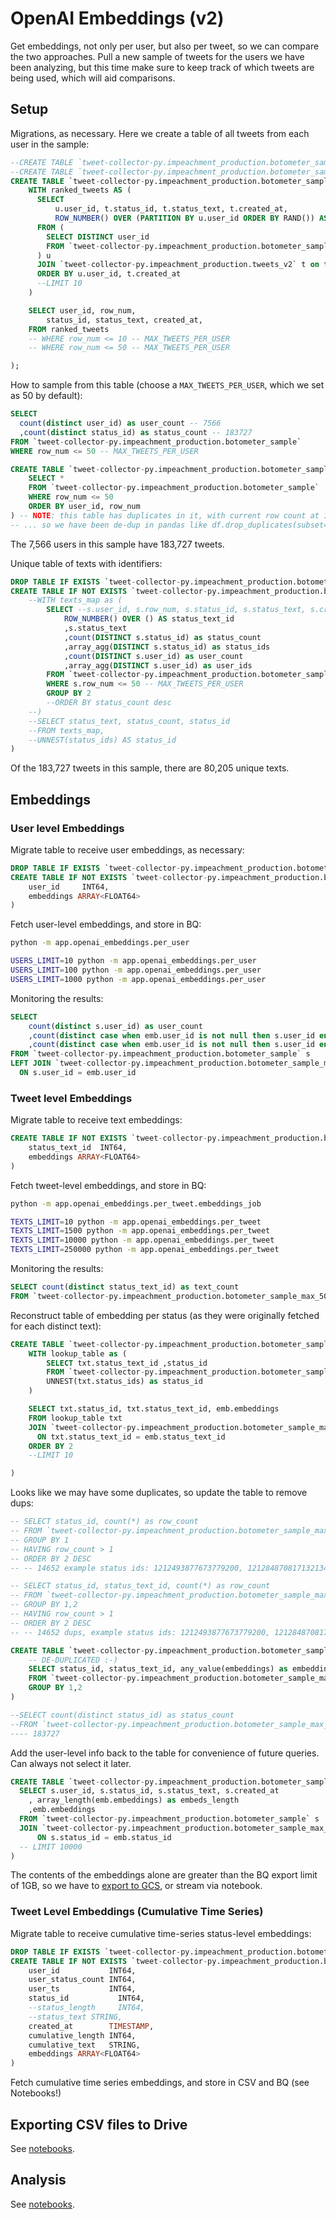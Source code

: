 # OpenAI Embeddings (v2)

Get embeddings, not only per user, but also per tweet, so we can compare the two approaches. Pull a new sample of tweets for the users we have been analyzing, but this time make sure to keep track of which tweets are being used, which will aid comparisons.

## Setup

Migrations, as necessary. Here we create a table of all tweets from each user in the sample:

```sql
--CREATE TABLE `tweet-collector-py.impeachment_production.botometer_sample_max_10` as (
--CREATE TABLE `tweet-collector-py.impeachment_production.botometer_sample_max_50` as (
CREATE TABLE `tweet-collector-py.impeachment_production.botometer_sample` as (
    WITH ranked_tweets AS (
      SELECT
          u.user_id, t.status_id, t.status_text, t.created_at,
          ROW_NUMBER() OVER (PARTITION BY u.user_id ORDER BY RAND()) AS row_num
      FROM (
        SELECT DISTINCT user_id
        FROM `tweet-collector-py.impeachment_production.botometer_sample_openai_tweet_embeddings_20230724`
      ) u
      JOIN `tweet-collector-py.impeachment_production.tweets_v2` t on t.user_id = u.user_id
      ORDER BY u.user_id, t.created_at
      --LIMIT 10
    )

    SELECT user_id, row_num,
        status_id, status_text, created_at,
    FROM ranked_tweets
    -- WHERE row_num <= 10 -- MAX_TWEETS_PER_USER
    -- WHERE row_num <= 50 -- MAX_TWEETS_PER_USER

);
```


How to sample from this table (choose a `MAX_TWEETS_PER_USER`, which we set as 50 by default):

```sql
SELECT
  count(distinct user_id) as user_count -- 7566
  ,count(distinct status_id) as status_count -- 183727
FROM `tweet-collector-py.impeachment_production.botometer_sample`
WHERE row_num <= 50 -- MAX_TWEETS_PER_USER
```

```sql
CREATE TABLE `tweet-collector-py.impeachment_production.botometer_sample_max_50` as (
    SELECT *
    FROM `tweet-collector-py.impeachment_production.botometer_sample`
    WHERE row_num <= 50
    ORDER BY user_id, row_num
) -- NOTE: this table has duplicates in it, with current row count at 183,738
-- ... so we have been de-dup in pandas like df.drop_duplicates(subset="status_id", inplace=True)
```

The 7,566 users in this sample have 183,727 tweets.

Unique table of texts with identifiers:

```sql
DROP TABLE IF EXISTS `tweet-collector-py.impeachment_production.botometer_sample_max_50_texts_map`;
CREATE TABLE IF NOT EXISTS `tweet-collector-py.impeachment_production.botometer_sample_max_50_texts_map` as (
    --WITH texts_map as (
        SELECT --s.user_id, s.row_num, s.status_id, s.status_text, s.created_at
            ROW_NUMBER() OVER () AS status_text_id
            ,s.status_text
            ,count(DISTINCT s.status_id) as status_count
            ,array_agg(DISTINCT s.status_id) as status_ids
            ,count(DISTINCT s.user_id) as user_count
            ,array_agg(DISTINCT s.user_id) as user_ids
        FROM `tweet-collector-py.impeachment_production.botometer_sample` s
        WHERE s.row_num <= 50 -- MAX_TWEETS_PER_USER
        GROUP BY 2
        --ORDER BY status_count desc
    --)
    --SELECT status_text, status_count, status_id
    --FROM texts_map,
    --UNNEST(status_ids) AS status_id
)
```

Of the 183,727 tweets in this sample, there are 80,205 unique texts.


## Embeddings

### User level Embeddings

Migrate table to receive user embeddings, as necessary:

```sql
DROP TABLE IF EXISTS `tweet-collector-py.impeachment_production.botometer_sample_max_50_openai_user_embeddings`;
CREATE TABLE IF NOT EXISTS `tweet-collector-py.impeachment_production.botometer_sample_max_50_openai_user_embeddings` (
    user_id	    INT64,
    embeddings ARRAY<FLOAT64>
)
```

Fetch user-level embeddings, and store in BQ:

```sh
python -m app.openai_embeddings.per_user

USERS_LIMIT=10 python -m app.openai_embeddings.per_user
USERS_LIMIT=100 python -m app.openai_embeddings.per_user
USERS_LIMIT=1000 python -m app.openai_embeddings.per_user
```

Monitoring the results:

```sql
SELECT
    count(distinct s.user_id) as user_count
    ,count(distinct case when emb.user_id is not null then s.user_id end) as users_collected
    ,count(distinct case when emb.user_id is not null then s.user_id end) / count(distinct s.user_id) as pct_collected
FROM `tweet-collector-py.impeachment_production.botometer_sample` s
LEFT JOIN `tweet-collector-py.impeachment_production.botometer_sample_max_50_openai_user_embeddings`  emb
  ON s.user_id = emb.user_id

```


### Tweet level Embeddings

Migrate table to receive text embeddings:

```sql
CREATE TABLE IF NOT EXISTS `tweet-collector-py.impeachment_production.botometer_sample_max_50_openai_text_embeddings` (
    status_text_id	INT64,
    embeddings ARRAY<FLOAT64>
)
```

Fetch tweet-level embeddings, and store in BQ:

```sh
python -m app.openai_embeddings.per_tweet.embeddings_job

TEXTS_LIMIT=10 python -m app.openai_embeddings.per_tweet
TEXTS_LIMIT=1500 python -m app.openai_embeddings.per_tweet
TEXTS_LIMIT=10000 python -m app.openai_embeddings.per_tweet
TEXTS_LIMIT=250000 python -m app.openai_embeddings.per_tweet
```

Monitoring the results:

```sql
SELECT count(distinct status_text_id) as text_count
FROM `tweet-collector-py.impeachment_production.botometer_sample_max_50_openai_text_embeddings`  emb
```


Reconstruct table of embedding per status (as they were originally fetched for each distinct text):


```sql
CREATE TABLE `tweet-collector-py.impeachment_production.botometer_sample_max_50_openai_status_embeddings` as (
    WITH lookup_table as (
        SELECT txt.status_text_id ,status_id
        FROM `tweet-collector-py.impeachment_production.botometer_sample_max_50_texts_map` txt,
        UNNEST(txt.status_ids) as status_id
    )

    SELECT txt.status_id, txt.status_text_id, emb.embeddings
    FROM lookup_table txt
    JOIN `tweet-collector-py.impeachment_production.botometer_sample_max_50_openai_text_embeddings`  emb
      ON txt.status_text_id = emb.status_text_id
    ORDER BY 2
    --LIMIT 10

)
```

Looks like we may have some duplicates, so update the table to remove dups:

```sql
-- SELECT status_id, count(*) as row_count
-- FROM `tweet-collector-py.impeachment_production.botometer_sample_max_50_openai_status_embeddings`
-- GROUP BY 1
-- HAVING row_count > 1
-- ORDER BY 2 DESC
-- -- 14652 example status ids: 1212493877673779200, 1212848708171321344, 1217970948529364992

-- SELECT status_id, status_text_id, count(*) as row_count
-- FROM `tweet-collector-py.impeachment_production.botometer_sample_max_50_openai_status_embeddings`
-- GROUP BY 1,2
-- HAVING row_count > 1
-- ORDER BY 2 DESC
-- -- 14652 dups, example status ids: 1212493877673779200, 1212848708171321344, 1217970948529364992

CREATE TABLE `tweet-collector-py.impeachment_production.botometer_sample_max_50_openai_status_embeddings_v2` as (
    -- DE-DUPLICATED :-)
    SELECT status_id, status_text_id, any_value(embeddings) as embeddings
    FROM `tweet-collector-py.impeachment_production.botometer_sample_max_50_openai_status_embeddings`
    GROUP BY 1,2
)

--SELECT count(distinct status_id) as status_count
--FROM `tweet-collector-py.impeachment_production.botometer_sample_max_50_openai_status_embeddings_v2`
---- 183727
```

Add the user-level info back to the table for convenience of future queries. Can always not select it later.

```sql
CREATE TABLE `tweet-collector-py.impeachment_production.botometer_sample_max_50_openai_status_embeddings_v3` as (
  SELECT s.user_id, s.status_id, s.status_text, s.created_at
    , array_length(emb.embeddings) as embeds_length
    ,emb.embeddings
  FROM `tweet-collector-py.impeachment_production.botometer_sample` s
  JOIN `tweet-collector-py.impeachment_production.botometer_sample_max_50_openai_status_embeddings_v2` emb
      ON s.status_id = emb.status_id
  -- LIMIT 10000
)

```

The contents of the embeddings alone are greater than the BQ export limit of 1GB, so we have to [export to GCS](https://cloud.google.com/bigquery/docs/exporting-data), or stream via notebook.



### Tweet Level Embeddings (Cumulative Time Series)


Migrate table to receive cumulative time-series status-level embeddings:

```sql
DROP TABLE IF EXISTS `tweet-collector-py.impeachment_production.botometer_sample_max_50_openai_cumulative_embeddings`;
CREATE TABLE IF NOT EXISTS `tweet-collector-py.impeachment_production.botometer_sample_max_50_openai_cumulative_embeddings` (
    user_id	          INT64,
    user_status_count INT64,
    user_ts           INT64,
    status_id	        INT64,
    --status_length	    INT64,
    --status_text STRING,
    created_at        TIMESTAMP,
    cumulative_length INT64,
    cumulative_text   STRING,
    embeddings ARRAY<FLOAT64>
)
```


Fetch cumulative time series embeddings, and store in CSV and BQ (see Notebooks!)




## Exporting CSV files to Drive

See [notebooks](/notebooks/openai_embeddings_v2/README.md).

## Analysis

See [notebooks](/notebooks/openai_embeddings_v2/README.md).
